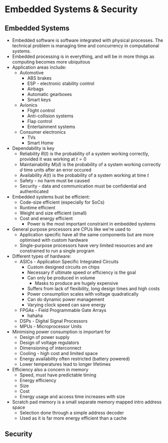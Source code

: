 # Embedded Systems & Security

## Embedded Systems

- Embedded software is software integrated with physical processes. The technical problem is managing time and concurrency in computational systems.
- Embedded processing is in everything, and will be in more things as computing becomes more ubiquitous
- Application areas include:
  - Automotive
    - ABS brakes
    - ESP - electronic stability control
    - Airbags
    - Automatic gearboxes
    - Smart keys
  - Avionics
    - Flight control
    - Anti-collision systems
    - Flap control
    - Entertainment systems
  - Consumer electronics
    - TVs
    - Smart Home
- Dependability is key
  - Reliability $R(t)$ is the probability of a system working correctly, provided it was working at $t=0$
  - Maintainability $M(d)$ is the probability of a system working correctly $d$ time units after an error occured
  - Availability $A(t)$ is the probability of a system working at time $t$
  - Safety - no harm must be caused
  - Security - data and communication must be confidential and authenticated
- Embedded systems bust be efficient:
  - Code-size efficient (especially for SoCs)
  - Runtime efficient
  - Weight and size efficient (small)
  - Cost and energy efficient
    - Power is the most important constraint in embedded systems
- General purpose processors are CPUs like we're used to
  - Application specific have all the same components but are more optimised with custom hardware
  - Single-purpose processors have very limited resources and are constrained to run a single program
- Different types of hardware:
  - ASICs - Application Specific Integrated Circuits
    - Custom designed circuits on chips
    - Necessary if ultimate speed or efficiency is the goal
    - Can only be produced in volume
      - Masks to produce are hugely expensive
    - Suffers from lack of flexibility, long design times and high costs
    - Power consumption scales with voltage quadratically
    - Can do dynamic power management
    - Varying clock speed can save energy
  - FPGAs - Field Programmable Gate Arrays
    - hahaha
  - DSPs - Digital Signal Processors
  - MPUs - Microprocessor Units
- Minimising power consumption is important for
  - Design of power supply
  - Design of voltage regulators
  - Dimensioning of interconnect
  - Cooling - high cost and limited space
  - Energy availability often restricted (battery powered)
  - Lower temperatures lead to longer lifetimes
- Efficiency also a concern in memory
  - Speed, must have predictable timing
  - Energy efficiency
  - Size
  - Cost
  - Energy usage and access time increases with size
- Scratch pad memory is a small separate memory mapped intro address space
  - Selection done through a simple address decoder
  - Used as it is far more energy efficient than a cache

## Security
